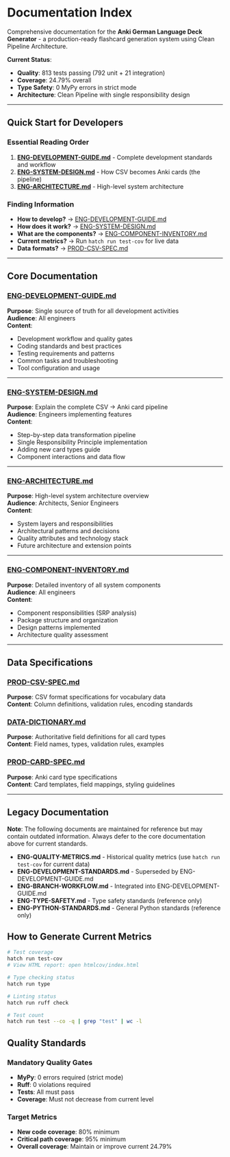 # Documentation Index

Comprehensive documentation for the **Anki German Language Deck Generator** - a production-ready flashcard generation system using Clean Pipeline Architecture.

**Current Status**:  
- **Quality**: 813 tests passing (792 unit + 21 integration)  
- **Coverage**: 24.79% overall  
- **Type Safety**: 0 MyPy errors in strict mode  
- **Architecture**: Clean Pipeline with single responsibility design

---

## Quick Start for Developers

### Essential Reading Order
1. **[ENG-DEVELOPMENT-GUIDE.md](./ENG-DEVELOPMENT-GUIDE.md)** - Complete development standards and workflow
2. **[ENG-SYSTEM-DESIGN.md](./ENG-SYSTEM-DESIGN.md)** - How CSV becomes Anki cards (the pipeline)
3. **[ENG-ARCHITECTURE.md](./ENG-ARCHITECTURE.md)** - High-level system architecture

### Finding Information
- **How to develop?** → [ENG-DEVELOPMENT-GUIDE.md](./ENG-DEVELOPMENT-GUIDE.md)
- **How does it work?** → [ENG-SYSTEM-DESIGN.md](./ENG-SYSTEM-DESIGN.md)  
- **What are the components?** → [ENG-COMPONENT-INVENTORY.md](./ENG-COMPONENT-INVENTORY.md)
- **Current metrics?** → Run `hatch run test-cov` for live data
- **Data formats?** → [PROD-CSV-SPEC.md](./PROD-CSV-SPEC.md)

---

## Core Documentation

### [ENG-DEVELOPMENT-GUIDE.md](./ENG-DEVELOPMENT-GUIDE.md)
**Purpose**: Single source of truth for all development activities  
**Audience**: All engineers  
**Content**:
- Development workflow and quality gates
- Coding standards and best practices
- Testing requirements and patterns
- Common tasks and troubleshooting
- Tool configuration and usage

---

### [ENG-SYSTEM-DESIGN.md](./ENG-SYSTEM-DESIGN.md)
**Purpose**: Explain the complete CSV → Anki card pipeline  
**Audience**: Engineers implementing features  
**Content**:
- Step-by-step data transformation pipeline
- Single Responsibility Principle implementation
- Adding new card types guide
- Component interactions and data flow

---

### [ENG-ARCHITECTURE.md](./ENG-ARCHITECTURE.md)
**Purpose**: High-level system architecture overview  
**Audience**: Architects, Senior Engineers  
**Content**:
- System layers and responsibilities
- Architectural patterns and decisions
- Quality attributes and technology stack
- Future architecture and extension points

---

### [ENG-COMPONENT-INVENTORY.md](./ENG-COMPONENT-INVENTORY.md)
**Purpose**: Detailed inventory of all system components  
**Audience**: All engineers  
**Content**:
- Component responsibilities (SRP analysis)
- Package structure and organization
- Design patterns implemented
- Architecture quality assessment

---

## Data Specifications

### [PROD-CSV-SPEC.md](./PROD-CSV-SPEC.md)
**Purpose**: CSV format specifications for vocabulary data  
**Content**: Column definitions, validation rules, encoding standards

### [DATA-DICTIONARY.md](./DATA-DICTIONARY.md)
**Purpose**: Authoritative field definitions for all card types  
**Content**: Field names, types, validation rules, examples

### [PROD-CARD-SPEC.md](./PROD-CARD-SPEC.md)
**Purpose**: Anki card type specifications  
**Content**: Card templates, field mappings, styling guidelines

---

## Legacy Documentation

**Note**: The following documents are maintained for reference but may contain outdated information. Always defer to the core documentation above for current standards.

- **ENG-QUALITY-METRICS.md** - Historical quality metrics (use `hatch run test-cov` for current data)
- **ENG-DEVELOPMENT-STANDARDS.md** - Superseded by ENG-DEVELOPMENT-GUIDE.md
- **ENG-BRANCH-WORKFLOW.md** - Integrated into ENG-DEVELOPMENT-GUIDE.md
- **ENG-TYPE-SAFETY.md** - Type safety standards (reference only)
- **ENG-PYTHON-STANDARDS.md** - General Python standards (reference only)

## How to Generate Current Metrics

```bash
# Test coverage
hatch run test-cov
# View HTML report: open htmlcov/index.html

# Type checking status
hatch run type

# Linting status
hatch run ruff check

# Test count
hatch run test --co -q | grep "test" | wc -l
```

## Quality Standards

### Mandatory Quality Gates
- **MyPy**: 0 errors required (strict mode)
- **Ruff**: 0 violations required
- **Tests**: All must pass
- **Coverage**: Must not decrease from current level

### Target Metrics
- **New code coverage**: 80% minimum
- **Critical path coverage**: 95% minimum
- **Overall coverage**: Maintain or improve current 24.79%